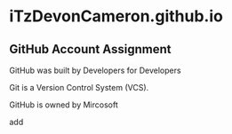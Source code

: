# iTzDevonCameron.github.io
## GitHub Account Assignment


GitHub was built by Developers for Developers

Git is a Version Control System (VCS).

GitHub is owned by Mircosoft

add